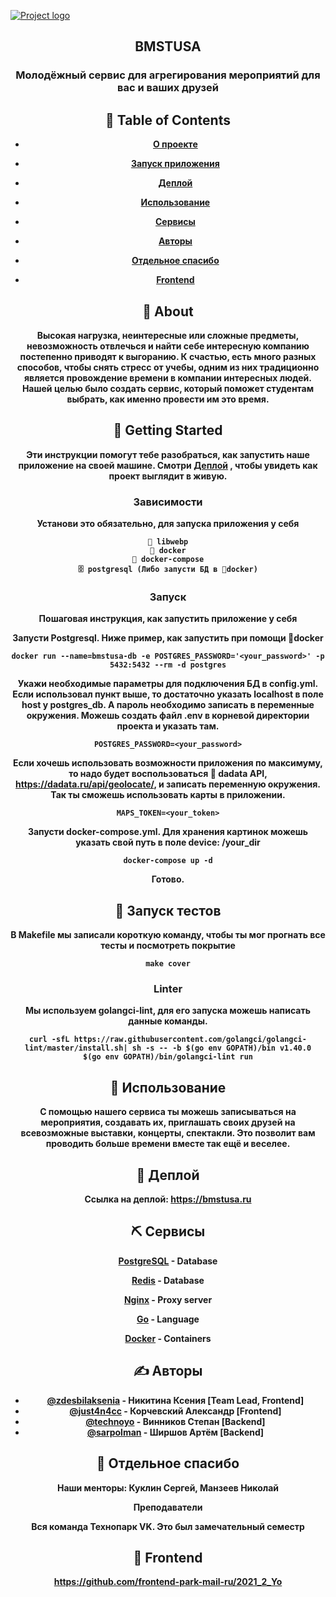 <p  align="center">

<a href="https://bmstusa.ru" target="_blank" rel="noopener noreferrer">

<img src="https://bmstusa.ru/images/91375b53-227d-47e8-be8d-195835beb520.webp"  alt="Project logo"></a>

</p>

<h2  align="center">BMSTUSA </h2>
<h3  align="center">Молодёжный сервис для агрегирования мероприятий для вас и ваших друзей<h4>
  

<div  align="center">


  

## 📝 Table of Contents

  

-  [О проекте](#about)

-  [Запуск приложения](#getting_started)

-  [Деплой](#deployment)

-  [Использование](#usage)

-  [Сервисы](#built_using)

-  [Авторы](#authors)

-  [Отдельное спасибо](#acknowledgement)

-  [Frontend](#frontend)

  

## 🧐 About <a name = "about"></a>

  Высокая нагрузка, неинтересные или сложные предметы, невозможность отвлечься и найти себе интересную компанию постепенно приводят к выгоранию. К счастью, есть много разных способов, чтобы снять стресс от учебы, одним из них традиционно является провождение времени в компании интересных людей. Нашей целью было создать сервис, который поможет студентам выбрать, как именно провести им это время.



  

## 🏁 Getting Started <a name = "getting_started"></a>

  

Эти инструкции помогут тебе разобраться, как запустить наше приложение на своей машине. Смотри [Деплой](#deployment) , чтобы увидеть как проект выглядит в живую.

  

### Зависимости

  
Установи это обязательно, для запуска приложения у себя

  

```
📸 libwebp
🐳 docker
🐳 docker-compose
🗄 postgresql (Либо запусти БД в 🐳docker)
```

  

### Запуск

  
Пошаговая инструкция, как запустить приложение у себя

  
Запусти  Postgresql. Ниже пример, как запустить при помощи 🐳docker
```
docker run --name=bmstusa-db -e POSTGRES_PASSWORD='<your_password>' -p 5432:5432 --rm -d postgres
```
Укажи необходимые параметры для подключения БД в config.yml. Если использовал пункт выше, то достаточно указать localhost в поле host у postgres_db. А пароль необходимо записать в переменные окружения. Можешь создать файл .env в корневой директории проекта и указать там.
```
POSTGRES_PASSWORD=<your_password>
``` 
Если хочешь использовать возможности приложения по максимуму, то надо будет воспользоваться 📍 dadata API, https://dadata.ru/api/geolocate/, и записать переменную окружения. Так ты сможешь использовать карты в приложении.
```
MAPS_TOKEN=<your_token>
``` 
Запусти docker-compose.yml. Для хранения картинок можешь указать свой путь в поле device: /your_dir
```
docker-compose up -d
```
Готово.

  

## 🔧 Запуск тестов <a name = "tests"></a>

  

В Makefile мы записали короткую команду, чтобы ты мог прогнать все тесты и посмотреть покрытие
```
make cover
```

  

### Linter
Мы используем golangci-lint, для его запуска можешь написать данные команды.
```
curl -sfL https://raw.githubusercontent.com/golangci/golangci-lint/master/install.sh| sh -s -- -b $(go env GOPATH)/bin v1.40.0
$(go env GOPATH)/bin/golangci-lint run
```

  

## 🎈 Использование <a name="usage"></a>
С помощью нашего сервиса ты можешь записываться на мероприятия, создавать их, приглашать своих друзей на всевозможные выставки, концерты, спектакли. Это позволит вам проводить больше времени вместе так ещё и веселее.
  

## 🚀 Деплой <a name = "deployment"></a>
Ссылка на деплой: https://bmstusa.ru
## ⛏️ Сервисы<a name = "built_using"></a>

[PostgreSQL](https://www.postgresql.org/) - Database

[Redis](https://redis.io/) - Database

[Nginx](https://nginx.org/ru/) - Proxy server

[Go](https://go.dev/) - Language

[Docker](https://www.docker.com/) - Containers

  

## ✍️ Авторы <a name = "authors"></a>

  

-  [@zdesbilaksenia](https://github.com/zdesbilaksenia) - Никитина Ксения [Team Lead, Frontend]
-  [@just4n4cc](https://github.com/just4n4cc) - Корчевский Александр [Frontend]
-  [@technoyo](https://github.com/comradyo) - Винников Степан [Backend]
-  [@sarpolman](https://github.com/a-shirshov) - Ширшов Артём [Backend]

 
## 🎉 Отдельное спасибо <a name = "acknowledgement"></a>

Наши менторы: Куклин Сергей, Манзеев Николай

Преподаватели

Вся команда Технопарк VK. Это был замечательный семестр

## 🎉 Frontend <a name = "frontend"></a>
https://github.com/frontend-park-mail-ru/2021_2_Yo